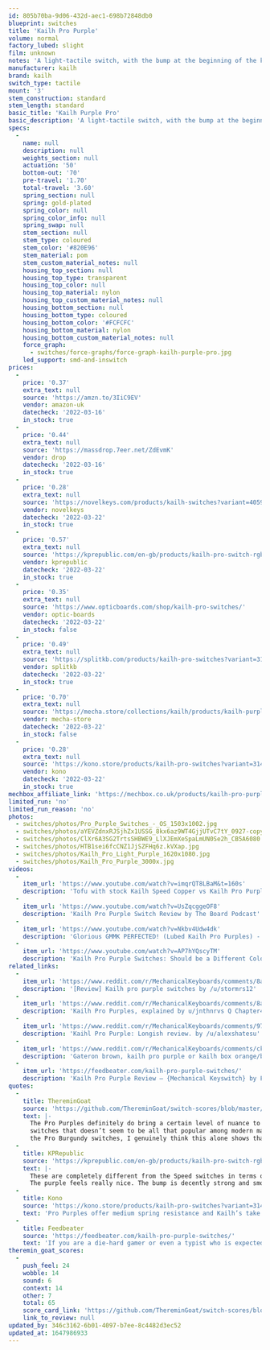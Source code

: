 ```yaml
---
id: 805b70ba-9d06-432d-aec1-698b72848db0
blueprint: switches
title: 'Kailh Pro Purple'
volume: normal
factory_lubed: slight
film: unknown
notes: 'A light-tactile switch, with the bump at the beginning of the keypress ending with a stiff bottom-out.'
manufacturer: kailh
brand: kailh
switch_type: tactile
mount: '3'
stem_construction: standard
stem_length: standard
basic_title: 'Kailh Purple Pro'
basic_description: 'A light-tactile switch, with the bump at the beginning of the keypress ending with a stiff bottom-out.'
specs:
  -
    name: null
    description: null
    weights_section: null
    actuation: '50'
    bottom-out: '70'
    pre-travel: '1.70'
    total-travel: '3.60'
    spring_section: null
    spring: gold-plated
    spring_color: null
    spring_color_info: null
    spring_swap: null
    stem_section: null
    stem_type: coloured
    stem_color: '#820E96'
    stem_material: pom
    stem_custom_material_notes: null
    housing_top_section: null
    housing_top_type: transparent
    housing_top_color: null
    housing_top_material: nylon
    housing_top_custom_material_notes: null
    housing_bottom_section: null
    housing_bottom_type: coloured
    housing_bottom_color: '#FCFCFC'
    housing_bottom_material: nylon
    housing_bottom_custom_material_notes: null
    force_graph:
      - switches/force-graphs/force-graph-kailh-purple-pro.jpg
    led_support: smd-and-inswitch
prices:
  -
    price: '0.37'
    extra_text: null
    source: 'https://amzn.to/3IiC9EV'
    vendor: amazon-uk
    datecheck: '2022-03-16'
    in_stock: true
  -
    price: '0.44'
    extra_text: null
    source: 'https://massdrop.7eer.net/ZdEvmK'
    vendor: drop
    datecheck: '2022-03-16'
    in_stock: true
  -
    price: '0.28'
    extra_text: null
    source: 'https://novelkeys.com/products/kailh-switches?variant=40598673195175'
    vendor: novelkeys
    datecheck: '2022-03-22'
    in_stock: true
  -
    price: '0.57'
    extra_text: null
    source: 'https://kprepublic.com/en-gb/products/kailh-pro-switch-rgb-smd-purple-light-green-teal-aqua-burgundy-mx-rgb-swithes?variant=30706078744620'
    vendor: kprepublic
    datecheck: '2022-03-22'
    in_stock: true
  -
    price: '0.35'
    extra_text: null
    source: 'https://www.opticboards.com/shop/kailh-pro-switches/'
    vendor: optic-boards
    datecheck: '2022-03-22'
    in_stock: false
  -
    price: '0.49'
    extra_text: null
    source: 'https://splitkb.com/products/kailh-pro-switches?variant=31226011418701'
    vendor: splitkb
    datecheck: '2022-03-22'
    in_stock: true
  -
    price: '0.70'
    extra_text: null
    source: 'https://mecha.store/collections/kailh/products/kailh-purple-pro-tactile-switches'
    vendor: mecha-store
    datecheck: '2022-03-22'
    in_stock: false
  -
    price: '0.28'
    extra_text: null
    source: 'https://kono.store/products/kailh-pro-switches?variant=31458088517715'
    vendor: kono
    datecheck: '2022-03-22'
    in_stock: true
mechbox_affiliate_link: 'https://mechbox.co.uk/products/kailh-pro-purple?variant=11099124891690'
limited_run: 'no'
limited_run_reason: 'no'
photos:
  - switches/photos/Pro_Purple_Switches_-_OS_1503x1002.jpg
  - switches/photos/aYEVZdnxRJSjhZx1USSG_8kx6az9WT4GjjUTvC7tY_0927-copy-(1).jpg
  - switches/photos/ClXr6A3SG2TrtsSHBWE9_LlXJEmXeSpaLmUN0Se2h_CB5A6080.jpg
  - switches/photos/HTB1sei6fcCNZ1JjSZFHq6z.kVXap.jpg
  - switches/photos/Kailh_Pro_Light_Purple_1620x1080.jpg
  - switches/photos/Kailh_Pro_Purple_3000x.jpg
videos:
  -
    item_url: 'https://www.youtube.com/watch?v=imqrQT8LBaM&t=160s'
    description: 'Tofu with stock Kailh Speed Copper vs Kailh Pro Purple Typing Sounds by Switch Sounds'
  -
    item_url: 'https://www.youtube.com/watch?v=UsZqcggeOF8'
    description: 'Kailh Pro Purple Switch Review by The Board Podcast'
  -
    item_url: 'https://www.youtube.com/watch?v=Nkbv4Udw4dk'
    description: 'Glorious GMMK PERFECTED! (Lubed Kailh Pro Purples) - Miami Nights Theme by Too Much Tech'
  -
    item_url: 'https://www.youtube.com/watch?v=AP7hYQscyTM'
    description: 'Kailh Pro Purple Switches: Should be a Different Color by JYMV'
related_links:
  -
    item_url: 'https://www.reddit.com/r/MechanicalKeyboards/comments/8a8a8i/review_kailh_pro_purple_switches/'
    description: '[Review] Kailh pro purple switches by /u/stormrs12'
  -
    item_url: 'https://www.reddit.com/r/MechanicalKeyboards/comments/8aageo/kailh_pro_purples_explained/'
    description: 'Kailh Pro Purples, explained by u/jnthnrvs Q Chapter4 years ago'
  -
    item_url: 'https://www.reddit.com/r/MechanicalKeyboards/comments/97rpbt/kaihl_pro_purple_longish_review/'
    description: 'Kaihl Pro Purple: Longish review. by /u/alexshatesu'
  -
    item_url: 'https://www.reddit.com/r/MechanicalKeyboards/comments/ckzmxc/gateron_brown_kailh_pro_purple_or_kailh_box/'
    description: 'Gateron brown, kailh pro purple or kailh box orange/brown? by /u/dannyngo'
  -
    item_url: 'https://feedbeater.com/kailh-pro-purple-switches/'
    description: 'Kailh Pro Purple Review – {Mechanical Keyswitch} by Feedbeater'
quotes:
  -
    title: ThereminGoat
    source: 'https://github.com/ThereminGoat/switch-scores/blob/master/Kailh%20Pro%20Purple.pdf'
    text: |-
      The Pro Purples definitely do bring a certain level of nuance to the mid-to-light tactility range of
      switches that doesn’t seem to be all that popular among modern makers, today. Much like with
      the Pro Burgundy switches, I genuinely think this alone shows that they deserve more praise.
  -
    title: KPRepublic
    source: 'https://kprepublic.com/en-gb/products/kailh-pro-switch-rgb-smd-purple-light-green-teal-aqua-burgundy-mx-rgb-swithes?variant=30706078744620'
    text: |-
      These are completely different from the Speed switches in terms of their stems.
      The purple feels really nice. The bump is decently strong and smooth. It feels comparable to a Zealio V1 65g.
  -
    title: Kono
    source: 'https://kono.store/products/kailh-pro-switches?variant=31458088517715'
    text: 'Pro Purples offer medium spring resistance and Kailh’s take on an ergonomic tactile response. They’re a potential upgrade path for people who like MX Browns, especially in mixed use scenarios. The Pros are more responsive in games and offer better bottom out performance for daily typists.'
  -
    title: Feedbeater
    source: 'https://feedbeater.com/kailh-pro-purple-switches/'
    text: 'If you are a die-hard gamer or even a typist who is expected to type in quite consistently, the Kailh Pro Purple should be a great choice for practically each of your choices. If you want to get the best of both worlds with high-end durability, a slightly audible bump and smoothness of a linear key switch – and all those features in a  single keyboard, the Kailh Pro Purple should definitely be what you would find one of the exciting choices for every one of your requirements.'
theremin_goat_scores:
  -
    push_feel: 24
    wobble: 14
    sound: 6
    context: 14
    other: 7
    total: 65
    score_card_link: 'https://github.com/ThereminGoat/switch-scores/blob/master/Kailh%20Pro%20Purple.pdf'
    link_to_review: null
updated_by: 346c3162-6b01-4097-b7ee-8c4482d3ec52
updated_at: 1647986933
---
```

